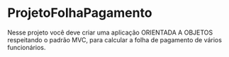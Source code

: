 # ProjetoFolhaPagamento
Nesse projeto você deve criar uma aplicação ORIENTADA A OBJETOS respeitando o padrão MVC, para calcular a folha de pagamento de vários funcionários. 
